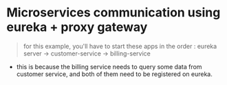 # Microservices communication using eureka + proxy gateway
 

> for this example, you'll have to start these apps in the order : eureka server -> customer-service -> billing-service

* this is because the billing service needs to query some data from customer service, and both of them need to be registered on eureka.
